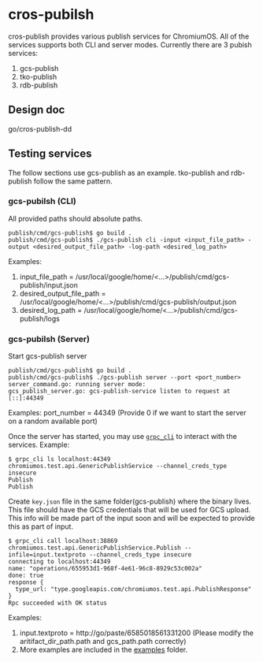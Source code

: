 # cros-pubilsh

cros-publish provides various publish services for ChromiumOS. All of the services supports both CLI and server modes. Currently there are 3 pubish services:
1. gcs-publish
2. tko-publish
3. rdb-publish

## Design doc
go/cros-publish-dd

## Testing services
The follow sections use gcs-publish as an example. tko-publish and rdb-publish follow the same pattern.

### gcs-pubilsh (CLI)
All provided paths should absolute paths.
```shell
publish/cmd/gcs-publish$ go build .
publish/cmd/gcs-publish$ ./gcs-publish cli -input <input_file_path> -output <desired_output_file_path> -log-path <desired_log_path>
```
Examples:
1. input_file_path = /usr/local/google/home/<...>/publish/cmd/gcs-publish/input.json
2. desired_output_file_path = /usr/local/google/home/<...>/publish/cmd/gcs-publish/output.json
3. desired_log_path = /usr/local/google/home/<...>/publish/cmd/gcs-publish/logs

### gcs-pubilsh (Server)

Start gcs-publish server
```shell
publish/cmd/gcs-publish$ go build .
publish/cmd/gcs-publish$ ./gcs-publish server --port <port_number>
server_command.go: running server mode:
gcs_publish_server.go: gcs-publish-service listen to request at  [::]:44349
```
Examples:
port_number = 44349 (Provide 0 if we want to start the server on a random available port)

Once the server has started, you may use [`grpc_cli`](http://go/grpc_cli) to
interact with the services. Example:
```shell
$ grpc_cli ls localhost:44349 chromiumos.test.api.GenericPublishService --channel_creds_type insecure
Publish
Publish
```
Create `key.json` file in the same folder(gcs-publish) where the binary lives. This file should have the GCS credentials that will be used for GCS upload. This info will be made part of the input soon and will be expected to provide this as part of input.
```shell
$ grpc_cli call localhost:38869 chromiumos.test.api.GenericPublishService.Publish --infile=input.textproto --channel_creds_type insecure
connecting to localhost:44349
name: "operations/655953d1-968f-4e61-96c8-8929c53c002a"
done: true
response {
  type_url: "type.googleapis.com/chromiumos.test.api.PublishResponse"
}
Rpc succeeded with OK status
```
Examples:
1. input.textproto = http://go/paste/6585018561331200 (Please modify the aritifact_dir_path.path and gcs_path.path correctly)
2. More examples are included in the [examples](http://cs/chromeos_public/src/platform/dev/src/chromiumos/test/publish/examples/) folder.
